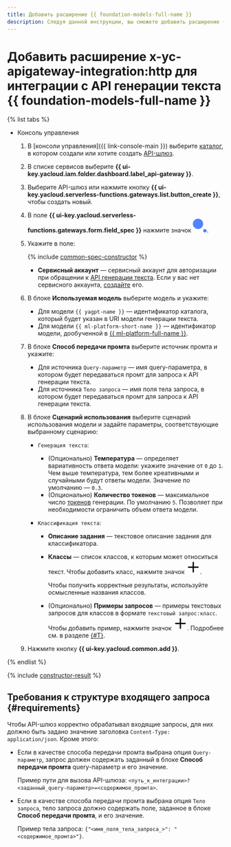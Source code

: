 ```yaml
---
title: Добавить расширение {{ foundation-models-full-name }}
description: Следуя данной инструкции, вы сможете добавить расширение {{ foundation-models-full-name }} с помощью конструктора спецификации.
---
```


# Добавить расширение x-yc-apigateway-integration:http для интеграции с API генерации текста {{ foundation-models-full-name }}

{% list tabs %}

- Консоль управления

    1. В [консоли управления]({{ link-console-main }}) выберите [каталог](../../../resource-manager/concepts/resources-hierarchy.md#folder), в котором создали или хотите создать [API-шлюз](../../concepts/index.md).
    1. В списке сервисов выберите **{{ ui-key.yacloud.iam.folder.dashboard.label_api-gateway }}**.
    1. Выберите API-шлюз или нажмите кнопку **{{ ui-key.yacloud.serverless-functions.gateways.list.button_create }}**, чтобы создать новый.
    1. В поле **{{ ui-key.yacloud.serverless-functions.gateways.form.field_spec }}** нажмите значок ![image](../../../_assets/api-gateway/spec-constructor/cloud-yagpt.svg).
    1. Укажите в поле:

        {% include [common-spec-constructor](../../../_includes/api-gateway/common-spec-constructor.md) %}

        * **Сервисный аккаунт** — сервисный аккаунт для авторизации при обращении к [API генерации текста](../../../foundation-models/concepts/yandexgpt/index.md). Если у вас нет сервисного аккаунта, [создайте](../../../iam/operations/sa/create.md) его.

    1. В блоке **Используемая модель** выберите модель и укажите:

        * Для модели `{{ yagpt-name }}` — идентификатор каталога, который будет указан в URI модели генерации текста.
        * Для модели `{{ ml-platform-short-name }}` — идентификатор модели, дообученной в [{{ ml-platform-full-name }}](../../../datasphere/index.yaml).

    1. В блоке **Способ передачи промта** выберите источник промта и укажите:

        * Для источника `Query-параметр` — имя query-параметра, в котором будет передаваться промт для запроса к API генерации текста.
        * Для источника `Тело запроса` — имя поля тела запроса, в котором будет передаваться промт для запроса к API генерации текста.
    1. В блоке **Сценарий использования** выберите сценарий использования модели и задайте параметры, соответствующие выбранному сценарию:

        * `Генерация текста`:

            * (Опционально) **Температура** — определяет вариативность ответа модели: укажите значение от `0` до `1`. Чем выше температура, тем более креативными и случайными будут ответы модели. Значение по умолчанию — `0.3`.
            * (Опционально) **Количество токенов** — максимальное число [токенов](../../../foundation-models/concepts/yandexgpt/tokens.md) генерации. По умолчанию `5`. Позволяет при необходимости ограничить объем ответа модели.

        * `Классификация текста`:

            * **Описание задания** — текстовое описание задания для классификатора.
            * **Классы** — список классов, к которым может относиться текст. Чтобы добавить класс, нажмите значок ![image](../../../_assets/console-icons/plus.svg).

                Чтобы получить корректные результаты, используйте осмысленные названия классов.

            * (Опционально) **Примеры запросов** — примеры текстовых запросов для классов в формате `текстовый запрос:класс`. Чтобы добавить пример, нажмите значок ![image](../../../_assets/console-icons/plus.svg). Подробнее см. в разделе [{#T}](../../../foundation-models/concepts/classifier/index.md#few-shot).

    1. Нажмите кнопку **{{ ui-key.yacloud.common.add }}**.

{% endlist %}

{% include [constructor-result](../../../_includes/api-gateway/constructor-result.md) %}


## Требования к структуре входящего запроса {#requirements}

Чтобы API-шлюз корректно обрабатывал входящие запросы, для них должно быть задано значение заголовка `Content-Type: application/json`. Кроме этого:
* Если в качестве способа передачи промта выбрана опция `Query-параметр`, запрос должен содержать заданный в блоке **Способ передачи промта** query-параметр и его значение.

    Пример пути для вызова API-шлюза: `<путь_к_интеграции>?<заданный_query-параметр>=<содержимое_промта>`.
* Если в качестве способа передачи промта выбрана опция `Тело запроса`, тело запроса должно содержать поле, заданное в блоке **Способ передачи промта**, и его значение.
            
    Пример тела запроса: `{"<имя_поля_тела_запроса_>": "<содержимое_промта>"}`.
